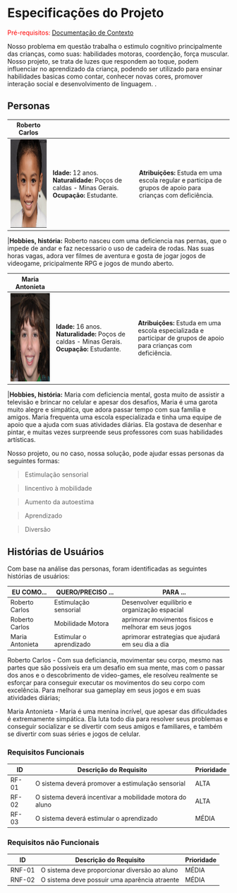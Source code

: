 # Especificações do Projeto

<span style="color:red">Pré-requisitos: <a href="1-Documentação de Contexto.md"> Documentação de Contexto</a></span>

 Nosso problema em questão trabalha o estimulo cognitivo principalmente das crianças, como suas: habilidades motoras, coordenção, força muscular.
 Nosso projeto, se trata de luzes que respondem ao toque, podem influenciar no aprendizado da criança, podendo ser utilizado para ensinar 
habilidades basicas como contar, conhecer novas cores, promover interação social e desenvolvimento de linguagem.
.
## Personas


|**Roberto Carlos**|           |                             | 
|-------------------|-----------|-----------------------------|
<img src="https://github.com/ICEI-PUC-Minas-PPC-CC/ppc-cc-2023-1-ment2-noite-aplicacao-interativa/blob/main/Roberto%20Carlos.png" width="200" height="200"/>|**Idade:** 12 anos. **Naturalidade:** Poços de caldas - Minas Gerais. **Ocupação:** Estudante.       |**Atribuições:** Estuda em uma escola regular e participa de grupos de apoio para crianças com deficiência.

|**Hobbies, história:** Roberto nasceu com uma deficiencia nas pernas, que o impede de andar e faz necessario o uso de cadeira de rodas. Nas suas horas vagas, adora ver filmes de aventura e gosta de jogar jogos de videogame, pricipalmente RPG e jogos de mundo aberto.

|**Maria Antonieta**|           |                             | 
|-------------------|-----------|-----------------------------|
<img src="https://github.com/ICEI-PUC-Minas-PPC-CC/ppc-cc-2023-1-ment2-noite-aplicacao-interativa/blob/main/Maria%20Antonieta.png" width="200" height="200"/>|**Idade:** 16 anos. **Naturalidade:** Poços de caldas - Minas Gerais. **Ocupação:** Estudante.       |**Atribuições:** Estuda em uma escola especializada e participar de grupos de apoio para crianças com deficiência.

|**Hobbies, história:** Maria com deficiencia mental, gosta muito de assistir a televisão e brincar no celular e apesar dos desafios, Maria é uma garota muito alegre e simpática, que adora passar tempo com sua família e amigos. Maria frequenta uma escola especializada e tinha uma equipe de apoio que a ajuda com suas atividades diárias. Ela gostava de desenhar e pintar, e muitas vezes surpreende seus professores com suas habilidades artísticas.

Nosso projeto, ou no caso, nossa solução, pode ajudar essas personas da seguintes formas: 

> Estimulação sensorial

> Iincentivo à mobilidade

> Aumento da autoestima

> Aprendizado 

> Diversão



## Histórias de Usuários

Com base na análise das personas, foram identificadas as seguintes histórias de usuários:

|EU COMO...| QUERO/PRECISO ...|PARA ... |
|--------------------|------------------------------------|----------------------------------------|
|Roberto Carlos | Estimulação sensorial| Desenvolver equilibrio e organização espacial |
|Roberto Carlos | Mobilidade Motora | aprimorar movimentos fisicos e melhorar em seus jogos |
|Maria Antonieta | Estimular o aprendizado | aprimorar estrategias que ajudará em seu dia a dia |

Roberto Carlos - Com sua deficiancia, movimentar seu corpo, mesmo nas partes que são possiveis era um desafio em sua mente, mas com o passar dos anos e o descobrimento de video-games, ele resolveu realmente se esforçar para conseguir executar os movimentos do seu corpo com excelência. Para melhorar sua gameplay em seus jogos e em suas atividades diárias;

Maria Antonieta - Maria é uma menina incrível, que apesar das dificuldades é extremamente simpática. Ela luta todo dia para resolver seus problemas e conseguir socializar e se divertir com seus amigos e familiares, e também se divertir com suas séries e jogos de celular.


### Requisitos Funcionais

|ID    | Descrição do Requisito  | Prioridade |
|------|-----------------------------------------|----|
|RF-01| O sistema deverá promover a estimulação sensorial | ALTA | 
|RF-02| O sistema deverá incentivar a mobilidade motora do aluno   | ALTA |
|RF-03| O sistema deverá estimular o aprendizado   | MÉDIA |


### Requisitos não Funcionais

|ID     | Descrição do Requisito  |Prioridade |
|-------|-------------------------|----|
|RNF-01| O sistema deve proporcionar diversão ao aluno | MÉDIA | 
|RNF-02| O sistema deve possuir uma aparência atraente  |  MÉDIA | 
